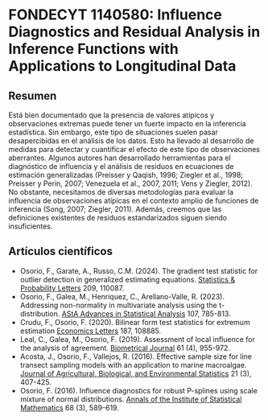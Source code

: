 # FONDECYT 1140580: Influence Diagnostics and Residual Analysis in Inference Functions with Applications to Longitudinal Data

## Resumen
Está bien documentado que la presencia de valores atípicos y observaciones extremas puede tener un fuerte impacto en la inferencia estadística. Sin embargo, este tipo de situaciones suelen pasar desapercibidas en el análisis de los datos. Esto ha llevado al desarrollo de medidas para detectar y cuantificar el efecto de este tipo de observaciones aberrantes. Algunos autores han desarrollado herramientas para el diagnóstico de influencia y el análisis de residuos en ecuaciones de estimación generalizadas (Preisser y Qaqish, 1996; Ziegler et al., 1998; Preisser y Perin, 2007; Venezuela et al., 2007, 2011; Vens y Ziegler, 2012). No obstante, necesitamos de diversas metodologías para evaluar la influencia de observaciones atípicas en el contexto amplio de funciones de inferencia (Song, 2007; Ziegler, 2011). Además, creemos que las definiciones existentes de residuos estandarizados siguen siendo insuficientes.

## Artículos científicos
- Osorio, F., Garate, A., Russo, C.M. (2024). The gradient test statistic for outlier detection in generalized estimating equations. [Statistics & Probability Letters](https://doi.org/10.1016/j.spl.2024.110087) 209, 110087.
- Osorio, F., Galea, M., Henriquez, C., Arellano-Valle, R. (2023). Addressing non-normality in multivariate analysis using the t-distribution. [AStA Advances in Statistical Analysis](https://doi.org/10.1007/s10182-022-00468-2) 107, 785-813.
- Crudu, F., Osorio, F. (2020). Bilinear form test statistics for extremum estimation [Economics Letters](https://doi.org/10.1016/j.econlet.2019.108885) 187, 108885.
- Leal, C., Galea, M., Osorio, F. (2019). Assessment of local influence for the analysis of agreement. [Biometrical Journal](https://doi.org/10.1002/bimj.201800124) 61 (4), 955-972.
- Acosta, J., Osorio, F., Vallejos, R. (2016). Effective sample size for line transect sampling models with an application to marine macroalgae. [Journal of Agricultural, Biological, and Environmental Statistics](https://doi.org/10.1007/s13253-016-0252-7) 21 (3), 407-425.
- Osorio, F. (2016). Influence diagnostics for robust P-splines using scale mixture of normal distributions. [Annals of the Institute of Statistical Mathematics](https://doi.org/10.1007/s10463-015-0506-0) 68 (3), 589-619.

